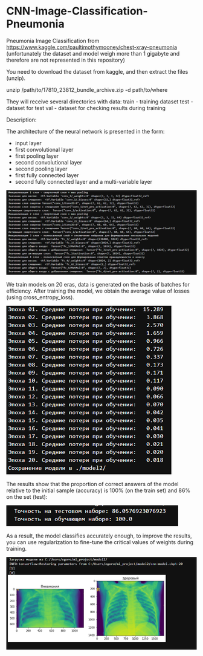 # CNN-Image-Classification-Pneumonia
Pneumonia Image Classification from https://www.kaggle.com/paultimothymooney/chest-xray-pneumonia
(unfortunately the dataset and model weigh more than 1 gigabyte and therefore are not represented in this repository)

You need to download the dataset from kaggle, and then extract the files (unzip).

unzip /path/to/17810_23812_bundle_archive.zip -d path/to/where

They will receive several directories with data:
train - training dataset
test - dataset for test
val - dataset for checking results during training

Description:

The architecture of the neural network is presented in the form:
- input layer
- first convolutional layer
- first pooling layer
- second convolutional layer
- second pooling layer
- first fully connected layer
- second fully connected layer and a multi-variable layer

![CNN](image_project/CNN.PNG)

We train models on 20 eras, data is generated on the basis of batches for efficiency.
After training the model, we obtain the average value of losses (using cross_entropy_loss).

![train_model](image_project/train_model.PNG)

The results show that the proportion of correct answers of the model relative to the initial sample (accuracy) is 100% (on the train set) and 86% on the set (test):

![train_acc](image_project/train_acc.PNG)


As a result, the model classifies accurately enough, to improve the results, you can use regularization to fine-tune the critical values of weights during training.

![result](image_project/result.PNG)
